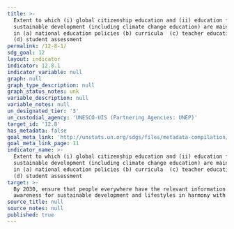```yaml
---
title: >-
  Extent to which (i) global citizenship education and (ii) education for
  sustainable development (including climate change education) are mainstreamed
  in (a) national education policies (b) curricula  (c) teacher education and
  (d) student assessment
permalink: /12-8-1/
sdg_goal: 12
layout: indicator
indicator: 12.8.1
indicator_variable: null
graph: null
graph_type_description: null
graph_status_notes: unk
variable_description: null
variable_notes: null
un_designated_tier: '3'
un_custodial_agency: 'UNESCO-UIS (Partnering Agencies: UNEP)'
target_id: '12.8'
has_metadata: false
goal_meta_link: 'http://unstats.un.org/sdgs/files/metadata-compilation/Metadata-Goal-12.pdf'
goal_meta_link_page: 11
indicator_name: >-
  Extent to which (i) global citizenship education and (ii) education for
  sustainable development (including climate change education) are mainstreamed
  in (a) national education policies (b) curricula  (c) teacher education and
  (d) student assessment
target: >-
  By 2030, ensure that people everywhere have the relevant information and
  awareness for sustainable development and lifestyles in harmony with nature.
source_title: null
source_notes: null
published: true
---
```

